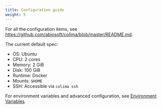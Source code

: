 ```yaml
---
title: Configuration guide
weight: 5
---
```


For all the configuration items, see <https://github.com/abiosoft/colima/blob/master/README.md>.

The current default spec:

- OS: Ubuntu
- CPU: 2 cores
- Memory: 2 GiB
- Disk: 100 GiB
- Runtime: Docker
- Mounts: `$HOME`
- SSH: Accessible via `colima ssh`

For environment variables and advanced configuration, see [Environment Variables](./environment-variables/).
